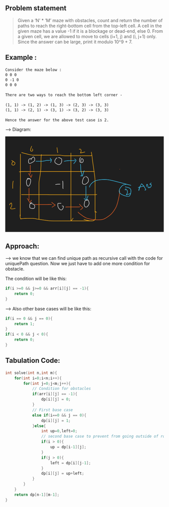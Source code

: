 ## Problem statement

> Given a ‘N’ \* ’M’ maze with obstacles, count and return the number of paths to reach the right-bottom cell from the top-left cell. A cell in the given maze has a value -1 if it is a blockage or dead-end, else 0. From a given cell, we are allowed to move to cells (i+1, j) and (i, j+1) only. Since the answer can be large, print it modulo 10^9 + 7.

## Example :

```
Consider the maze below :
0 0 0
0 -1 0
0 0 0

There are two ways to reach the bottom left corner -

(1, 1) -> (1, 2) -> (1, 3) -> (2, 3) -> (3, 3)
(1, 1) -> (2, 1) -> (3, 1) -> (3, 2) -> (3, 3)

Hence the answer for the above test case is 2.
```

--> Diagram:

![](./Attachments/Pastedimage20220509163801.png)

## Approach:

--> we know that we can find unique path as recursive call with the code for uniquePath question. Now we just have to add one more condition for obstacle.

The condition will be like this:

```cpp
if(i >=0 && j>=0 && arr[i][j] == -1){
	return 0;
}
```

--> Also other base cases will be like this:

```cpp
if(i == 0 && j == 0){
	return 1;
}
if(i < 0 && j < 0){
	return 0;
}
```

## Tabulation Code:

```cpp
int solve(int n,int m){
	for(int i=0;i<n;i++){
		for(int j=0;j<m;j++){
			// Condition for obstacles
			if(arr[i][j] == -1){
				dp[i][j] = 0;
			}
			// First base case
			else if(i==0 && j == 0){
				dp[i][j] = 1;
			}else{
				int up=0,left=0;
				// second base case to prevent from going outside of row or column
				if(i > 0){
					up = dp[i-1][j];
				}
				if(j > 0){
					left = dp[i][j-1];
				}
				dp[i][j] = up+left;
			}
		}
	}
	return dp[n-1][m-1];
}
```
